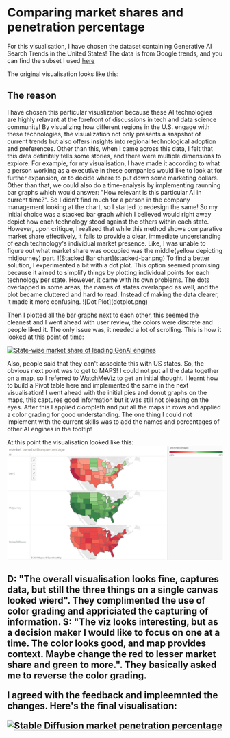 <h1>Comparing market shares and penetration percentage</h1>

For this visualisation, I have chosen the dataset containing Generative AI Search Trends in the United States!
The data is from Google trends, and you can find the subset I used [here](https://data.world/makeovermonday/generative-ai-search-trends-in-the-united-states)

The original visualisation looks like this:
<script type="text/javascript" src="https://ssl.gstatic.com/trends_nrtr/3826_RC01/embed_loader.js"></script> <script type="text/javascript"> trends.embed.renderExploreWidget("TIMESERIES", {"comparisonItem":[{"keyword":"Midjourney","geo":"US","time":"2022-01-01 2024-02-16"},{"keyword":"Stable Diffusion","geo":"US","time":"2022-01-01 2024-02-16"},{"keyword":"DALL E","geo":"US","time":"2022-01-01 2024-02-16"}],"category":0,"property":""}, {"exploreQuery":"date=2022-01-01%202024-02-16&geo=US&q=Midjourney,Stable%20Diffusion,DALL%20E&hl=eng","guestPath":"https://trends.google.com:443/trends/embed/"}); </script>

<h2>The reason</h2>
I have chosen this particular visualization because these AI technologies are highly relavant at the forefront of discussions in tech and data science community! By visualizing how different regions in the U.S. engage with these technologies, the visualization not only presents a snapshot of current trends but also offers insights into regional technological adoption and preferences.
Other than this, when I came across this data, I felt that this data definitely tells some stories, and there were multiple dimensions to explore. For example, for my visualisation, I have made it according to what a person working as a executive in these companies would like to look at for further expansion, or to decide where to put down some marketing dollars. Other than that, we could also do a time-analysis by implementing raunning bar graphs which would answer: "How relevant is this particular AI in current time?".

<My Process: >
So I didn't find much for a person in the company management looking at the chart, so I started to redesign the same!
So my initial choice was a stacked bar graph which I believed would right away depict how each technology stood against the others within each state. However, upon critique, I realized that while this method shows comparative market share effectively, it fails to provide a clear, immediate understanding of each technology's individual market presence. Like, I was unable to figure out what market share was occupied was the middle(yellow depicting midjourney) part.
![Stacked Bar chart](stacked-bar.png)
To find a better solution, I experimented a bit with a dot plot. This option seemed promising because it aimed to simplify things by plotting individual points for each technology per state. However, it came with its own problems. The dots overlapped in some areas, the names of states overlapped as well, and the plot became cluttered and hard to read. Instead of making the data clearer, it made it more confusing.
![Dot Plot](dotplot.png)


Then I plotted all the bar graphs next to each other, this seemed the cleanest and I went ahead with user review, the colors were discrete and people liked it. The only issue was, it needed a lot of scrolling. 
This is how it looked at this point of time:
<div class='tableauPlaceholder' id='viz1726709411172' style='position: relative'><noscript><a href='#'><img alt='State-wise market share of leading GenAI engines ' src='https:&#47;&#47;public.tableau.com&#47;static&#47;images&#47;ai&#47;ai_data_npivot&#47;State-wisemarketshare&#47;1_rss.png' style='border: none' /></a></noscript><object class='tableauViz'  style='display:none;'><param name='host_url' value='https%3A%2F%2Fpublic.tableau.com%2F' /> <param name='embed_code_version' value='3' /> <param name='site_root' value='' /><param name='name' value='ai_data_npivot&#47;State-wisemarketshare' /><param name='tabs' value='no' /><param name='toolbar' value='yes' /><param name='static_image' value='https:&#47;&#47;public.tableau.com&#47;static&#47;images&#47;ai&#47;ai_data_npivot&#47;State-wisemarketshare&#47;1.png' /> <param name='animate_transition' value='yes' /><param name='display_static_image' value='yes' /><param name='display_spinner' value='yes' /><param name='display_overlay' value='yes' /><param name='display_count' value='yes' /><param name='language' value='en-US' /><param name='filter' value='publish=yes' /></object></div>
<script type='text/javascript'>
  var divElement = document.getElementById('viz1726709411172');
  var vizElement = divElement.getElementsByTagName('object')[0];
  vizElement.style.width='100%';vizElement.style.height=(divElement.offsetWidth*0.75)+'px';
  var scriptElement = document.createElement('script');
  scriptElement.src = 'https://public.tableau.com/javascripts/api/viz_v1.js';
  vizElement.parentNode.insertBefore(scriptElement, vizElement);
</script>


Also, people said that they can't associate this with US states. So, the obvious next point was to get to MAPS!
I could not put all the data together on a map, so I referred to [WatchMeViz](https://www.youtube.com/live/-w0ynF43yZg) to get an initial thought. I learnt how to build a Pivot table here and implemented the same in the next visualisation!
I went ahead with the initial pies and donut graphs on the maps, this captures good information but it was still not pleasing on the eyes.
After this I applied cloropleth and put all the maps in rows and applied a color grading for good understanding. The one thing I could not implement with the current skills was to add the names and percentages of other AI engines in the tooltip!

At this point the visualisation looked like this:
![Initial Chloropleth](maps3.png)

<h2><Feedback I recieved:/h2>

D: "The overall visualisation looks fine, captures data, but still the three things on a single canvas looked wierd". They complimented the use of color grading and appriciated the capturing of information. 
S: "The viz looks interesting, but as a decision maker I would like to focus on one at a time. The color looks good, and map provides context. Maybe change the red to lesser market share and green to more.". They basically asked me to reverse the color grading.

I agreed with the feedback and impleemnted the changes. Here's the final visualisation:
<div class='tableauPlaceholder' id='viz1726709844127' style='position: relative'><noscript><a href='#'><img alt='Stable Diffusion market penetration percentage ' src='https:&#47;&#47;public.tableau.com&#47;static&#47;images&#47;FX&#47;FXNZH658P&#47;1_rss.png' style='border: none' /></a></noscript><object class='tableauViz'  style='display:none;'><param name='host_url' value='https%3A%2F%2Fpublic.tableau.com%2F' /> <param name='embed_code_version' value='3' /> <param name='path' value='shared&#47;FXNZH658P' /> <param name='toolbar' value='yes' /><param name='static_image' value='https:&#47;&#47;public.tableau.com&#47;static&#47;images&#47;FX&#47;FXNZH658P&#47;1.png' /> <param name='animate_transition' value='yes' /><param name='display_static_image' value='yes' /><param name='display_spinner' value='yes' /><param name='display_overlay' value='yes' /><param name='display_count' value='yes' /><param name='language' value='en-US' /><param name='filter' value='publish=yes' /></object></div>
<script type='text/javascript'>
  var divElement = document.getElementById('viz1726709844127');
  var vizElement = divElement.getElementsByTagName('object')[0];
  vizElement.style.width='100%';vizElement.style.height=(divElement.offsetWidth*0.75)+'px';
  var scriptElement = document.createElement('script');
  scriptElement.src = 'https://public.tableau.com/javascripts/api/viz_v1.js';
  vizElement.parentNode.insertBefore(scriptElement, vizElement);
</script>



